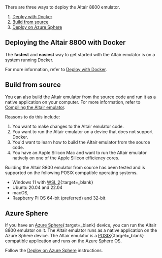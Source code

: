 There are three ways to deploy the Altair 8800 emulator.

1. [Deploy with Docker](../40-deploy-with-docker/10-introduction.md)
2. [Build from source](../45-build-from-source/01-Introduction.md)
3. [Deploy on Azure Sphere](../50-azsphere/01-Introduction.md)

## Deploying the Altair 8800 with Docker

The **fastest** and **easiest** way to get started with the Altair emulator is on a system running Docker.

For more information, refer to [Deploy with Docker](../40-deploy-with-docker/10-introduction.md).

## Build from source

You can also build the Altair emulator from the source code and run it as a native application on your computer. For more information, refer to [Compiling the Altair emulator](../45-build-from-source/01-Introduction.md).

Reasons to do this include:

1. You want to make changes to the Altair emulator code.
2. You want to run the Altair emulator on a device that does not support Docker.
3. You'd want to learn how to build the Altair emulator from the source code.
4. You have an Apple Silicon Mac and want to run the Altair emulator natively on one of the Apple Silicon efficiency cores.

Building the Altair 8800 emulator from source has been tested and is supported on the following POSIX compatible operating systems.

- Windows 11 with [WSL 2](https://docs.microsoft.com/windows/wsl/){:target=_blank}
- Ubuntu 20.04 and 22.04
- macOS,
- Raspberry Pi OS 64-bit (preferred) and 32-bit

## Azure Sphere

If you have an [Azure Sphere](https://azure.microsoft.com/services/azure-sphere/){:target=_blank} device, you can run the Altair 8800 emulator on it. The Altair emulator runs as a native application on the Azure Sphere device. The Altair emulator is a [POSIX](https://en.wikipedia.org/wiki/POSIX){:target=_blank} compatible application and runs on the Azure Sphere OS.

Follow the [Deploy on Azure Sphere](../50-azsphere/01-Introduction.md) instructions.
